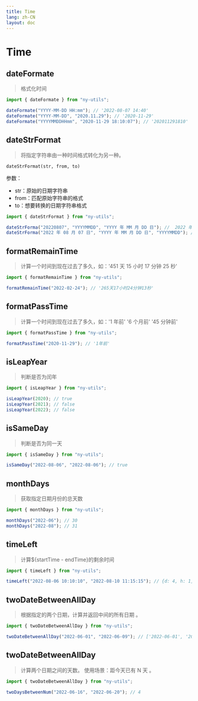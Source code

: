 ```yaml
---
title: Time
lang: zh-CN
layout: doc
---
```


# Time

## dateFormate

> 格式化时间

```js
import { dateFormate } from "ny-utils";

dateFormate("YYYY-MM-DD HH:mm"); // '2022-08-07 14:40'
dateFormate("YYYY-MM-DD", "2020.11.29"); // '2020-11-29'
dateFormate("YYYYMMDDHHmm", "2020-11-29 18:10:07"); // '202011291810'
```

## dateStrFormat

> 将指定字符串由一种时间格式转化为另一种。

`dateStrFormat(str, from, to)`

参数：

- str：原始的日期字符串
- from：匹配原始字符串的格式
- to：想要转换的日期字符串格式

```js
import { dateStrFormat } from "ny-utils";

dateStrForma("20220807", "YYYYMMDD", "YYYY 年 MM 月 DD 日"); //  2022 年 08 月 07 日
dateStrForma("2022 年 08 月 07 日", "YYYY 年 MM 月 DD 日", "YYYYMMDD"); // 20220807
```

## formatRemainTime

> 计算一个时间到现在过去了多久，如：'451 天 15 小时 17 分钟 25 秒'

```js
import { formatRemainTime } from "ny-utils";

formatRemainTime("2022-02-24"); // '265天17小时24分钟13秒'
```

## formatPassTime

> 计算一个时间到现在过去了多久，如：'1 年前' '6 个月前' '45 分钟前'

```js
import { formatPassTime } from "ny-utils";

formatPassTime("2020-11-29"); // '1年前'
```

## isLeapYear

> 判断是否为闰年

```js
import { isLeapYear } from "ny-utils";

isLeapYear(2020); // true
isLeapYear(2021); // false
isLeapYear(2022); // false
```

## isSameDay

> 判断是否为同一天

```js
import { isSameDay } from "ny-utils";

isSameDay("2022-08-06", "2022-08-06"); // true
```

## monthDays

> 获取指定日期月份的总天数

```js
import { monthDays } from "ny-utils";

monthDays("2022-06"); // 30
monthDays("2022-08"); // 31
```

## timeLeft

> 计算${startTime - endTime}的剩余时间

```js
import { timeLeft } from "ny-utils";

timeLeft("2022-08-06 10:10:10", "2022-08-10 11:15:15"); // {d: 4, h: 1, m: 5, s: 5} // 剩余 4 天 1 小时 5 分 5 秒
```

## twoDateBetweenAllDay

> 根据指定的两个日期，计算并返回中间的所有日期 。

```js
import { twoDateBetweenAllDay } from "ny-utils";

twoDateBetweenAllDay("2022-06-01", "2022-06-09"); // ['2022-06-01', '2022-06-02', '2022-06-03', '2022-06-04', '2022-06-05', '2022-06-06', '2022-06-07', '2022-06-08', '2022-06-09']
```

## twoDateBetweenAllDay

> 计算两个日期之间的天数。 使用场景：距今天已有 N 天 。

```js
import { twoDateBetweenAllDay } from "ny-utils";

twoDaysBetweenNum("2022-06-16", "2022-06-20"); // 4
```
